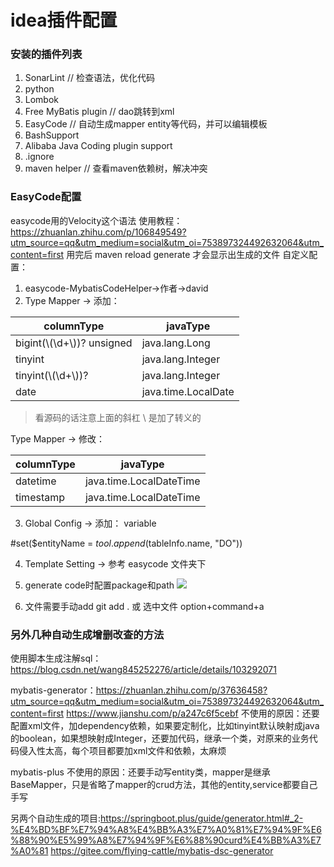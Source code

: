 # idea插件配置

### 安装的插件列表
1. SonarLint     // 检查语法，优化代码
2. python       
3. Lombok
4. Free MyBatis plugin     // dao跳转到xml
5. EasyCode     // 自动生成mapper entity等代码，并可以编辑模板
6. BashSupport
7. Alibaba Java Coding plugin support   
8. .ignore
9. maven helper  // 查看maven依赖树，解决冲突

### EasyCode配置 
easycode用的Velocity这个语法
使用教程：<https://zhuanlan.zhihu.com/p/106849549?utm_source=qq&utm_medium=social&utm_oi=753897324492632064&utm_content=first>
用完后 maven reload generate 才会显示出生成的文件
自定义配置：
1. easycode-MybatisCodeHelper->作者->david
2. Type Mapper ->  添加： 

|  columnType   | javaType |
|----|----|
| bigint(\\(\\d+\\))? unsigned  | java.lang.Long |
| tinyint  | java.lang.Integer |
| tinyint(\\(\\d+\\))?  | java.lang.Integer |
| date  | java.time.LocalDate |

> 看源码的话注意上面的斜杠 \\ 是加了转义的

Type Mapper ->  修改： 

|  columnType   | javaType |
|----|----|
| datetime  | java.time.LocalDateTime |
| timestamp  | java.time.LocalDateTime |

3. Global Config -> 添加：
variable         

#set($entityName = $tool.append($tableInfo.name, "DO"))


4. Template Setting -> 
参考 easycode 文件夹下


5. generate code时配置package和path
![](https://github.com/DavidSuperM/davidsuperm.github.io/blob/master/images/%E5%B1%8F%E5%B9%95%E5%BF%AB%E7%85%A7%202020-11-25%20%E4%B8%8B%E5%8D%8811.29.57.png)

6. 文件需要手动add 
git add . 或 选中文件  option+command+a


### 另外几种自动生成增删改查的方法
使用脚本生成注解sql：<https://blog.csdn.net/wang845252276/article/details/103292071>

mybatis-generator：<https://zhuanlan.zhihu.com/p/37636458?utm_source=qq&utm_medium=social&utm_oi=753897324492632064&utm_content=first>
<https://www.jianshu.com/p/a247c6f5cebf>
不使用的原因：还要配置xml文件，加dependency依赖，如果要定制化，比如tinyint默认映射成java的boolean，如果想映射成Integer，还要加代码，继承一个类，对原来的业务代码侵入性太高，每个项目都要加xml文件和依赖，太麻烦

mybatis-plus
不使用的原因：还要手动写entity类，mapper是继承BaseMapper，只是省略了mapper的crud方法，其他的entity,service都要自己手写

另两个自动生成的项目:<https://springboot.plus/guide/generator.html#_2-%E4%BD%BF%E7%94%A8%E4%BB%A3%E7%A0%81%E7%94%9F%E6%88%90%E5%99%A8%E7%94%9F%E6%88%90curd%E4%BB%A3%E7%A0%81>
<https://gitee.com/flying-cattle/mybatis-dsc-generator>
